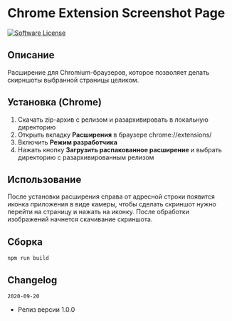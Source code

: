 # Chrome Extension Screenshot Page
[![Software License](https://img.shields.io/badge/license-MIT-brightgreen.svg)](LICENSE)

## Описание
Расширение для Chromium-браузеров, которое позволяет делать скирншоты выбранной страницы целиком.

## Установка (Chrome)
1. Скачать zip-архив с релизом и разархивировать в локальную директорию
2. Открыть вкладку __Расширения__ в браузере chrome://extensions/
3. Включить __Режим разработчика__
4. Нажать кнопку __Загрузить распакованное расширение__ и выбрать директорию с разархивированным релизом

## Использование
После установки расширения справа от адресной строки появится иконка приложения в виде камеры, чтобы сделать скриншот нужно перейти на страницу и нажать на иконку. После обработки изображений начнется скачивание скриншота.

## Сборка
```
npm run build
```

## Changelog

`2020-09-20`
* Релиз версии 1.0.0
